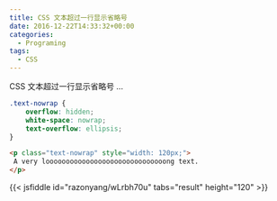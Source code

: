 ```yaml
---
title: CSS 文本超过一行显示省略号
date: 2016-12-22T14:33:32+00:00
categories:
  - Programing
tags:
  - CSS
---
```


CSS 文本超过一行显示省略号 ...

<!--more-->

```css
.text-nowrap {
    overflow: hidden;
    white-space: nowrap;
    text-overflow: ellipsis;
}
```

```html
<p class="text-nowrap" style="width: 120px;">
 A very loooooooooooooooooooooooooooooong text.
</p>
```

{{< jsfiddle id="razonyang/wLrbh70u" tabs="result" height="120" >}}
